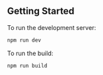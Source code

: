 ## Getting Started

To run the development server:
```bash
npm run dev
```

To run the build:
```bash
npm run build
```
